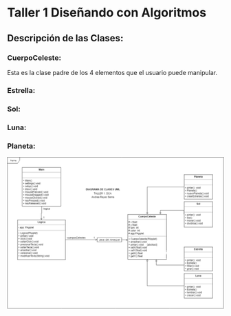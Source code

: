 # Taller 1 Diseñando con Algoritmos
## Descripción de las Clases:
### CuerpoCeleste: 
Esta es la clase padre de los 4 elementos que el usuario puede manipular. 
### Estrella:
### Sol:
### Luna:
### Planeta:
![GitHub Logo](https://raw.githubusercontent.com/AndreaReyesSerna/dca_TALLER1/master/Taller%201%20UML.png)
